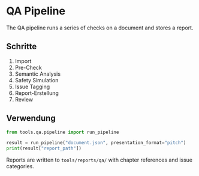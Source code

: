 # QA Pipeline

The QA pipeline runs a series of checks on a document and stores a report.

## Schritte
1. Import
2. Pre-Check
3. Semantic Analysis
4. Safety Simulation
5. Issue Tagging
6. Report-Erstellung
7. Review

## Verwendung
```python
from tools.qa.pipeline import run_pipeline

result = run_pipeline("document.json", presentation_format="pitch")
print(result["report_path"])
```

Reports are written to `tools/reports/qa/` with chapter references and
issue categories.
